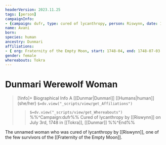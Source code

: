 ```yaml
---
headerVersion: 2023.11.25
tags: [person]
campaignInfo: 
- {campaign: dufr, type: cured of lycanthropy, person: Riswynn, date: 1748-07-03 }
name: Avani
born:
species: human
ancestry: Dunmari
affiliations:
- { org: Fraternity of the Empty Moon, start: 1748-04, end: 1748-07-03 } # start date an estimate
gender: female
whereabouts: Tokra
---
```

# Dunmari Werewolf Woman
>[!info]+ Biographical Info
> A [[Dunmar|Dunmari]] [[Humans|human]] (she/her)
> `$=dv.view("_scripts/view/get_Affiliations")`
>> `$=dv.view("_scripts/view/get_Whereabouts")`
>> %%^Campaign:dufr%% Cured of lycanthropy by [[Riswynn]] on July 3rd, 1748 in [[Tokra]], [[Dunmar]] %%^End%%

The unnamed woman who was cured of lycanthropy by [[Riswynn]], one of the few survivors of the [[Fraternity of the Empty Moon]]. 